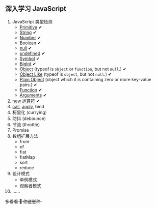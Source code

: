 ## 深入学习 JavaScript

1. JavaScript 类型检测
   - [Primitive](src/is/getPrimitive.js) ✔
   - [String](src/is/isString.js) ✔
   - [Number](src/is/isNumber.js) ✔
   - [Boolean](src/is/isBoolean.js) ✔
   - [null](src/is/isNull.js) ✔
   - [undefined](src/is/isUndefined.js) ✔
   - [Symbol](src/is/isSymbol.js) ✔
   - [BigInt](src/is/isBigInt.js) ✔
   - [Object](src/is/isObject.js) (typeof is `object` or `function`, but not `null`.) ✔
   - [Object Like](src/is/isObjectLike.js) (typeof is `object`, but not `null`.) ✔
   - [Plain Object](src/is/isPlainObject.js) (object which it is containing zero or more key-value pairs.) ✔
   - [Function](src/is/isFunction.js) ✔
   - [Arguments](src/is/isArguments.js) ✔
2. [new 运算符](src/new/index.js) ✔
3. [call](src/functionExtends/call.js), [apply](src/functionExtends/apply.js), bind
4. 柯里化 (currying)
5. 防抖 (debounce)
6. 节流 (throttle)
7. Promise
8. 数组扩展方法
   - from
   - of
   - flat
   - flatMap
   - sort
   - reduce
9. 设计模式
   - 单例模式
   - 观察者模式
10. ......

~~多看看 📕 你这崽种.~~
